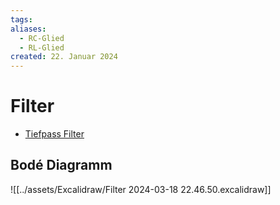 ```yaml
---
tags: 
aliases:
  - RC-Glied
  - RL-Glied
created: 22. Januar 2024
---
```


# Filter

- [Tiefpass Filter](Tiefpass%20Filter.md)

## Bodé Diagramm

![[../assets/Excalidraw/Filter 2024-03-18 22.46.50.excalidraw]]